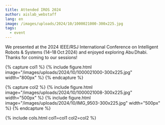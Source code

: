 ```yaml
---
title: Attended IROS 2024
author: aislab_webstaff
lang: en
image: /images/uploads/2024/10/1000021000-300x225.jpg
tags:
  - event
---
```


We presented at the 2024 IEEE/RSJ International Conference on Intelligent Robots & Systems (14–18 Oct 2024) and enjoyed exploring Abu Dhabi. Thanks for coming to our sessions!

{% capture col1 %}
{%
  include figure.html
  image="/images/uploads/2024/10/1000021000-300x225.jpg"
  width="800px"
%}
{% endcapture %}

{% capture col2 %}
{%
  include figure.html
  image="/images/uploads/2024/10/1000021008-300x225.jpg"
  width="500px"
%}
{%
  include figure.html
  image="/images/uploads/2024/10/IMG_9503-300x225.jpg"
  width="500px"
%}
{% endcapture %}

{% include cols.html col1=col1 col2=col2 %}
